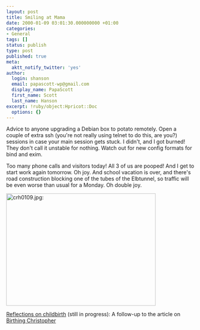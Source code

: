 ```yaml
---
layout: post
title: Smiling at Mama
date: 2000-01-09 03:01:30.000000000 +01:00
categories:
- General
tags: []
status: publish
type: post
published: true
meta:
  aktt_notify_twitter: 'yes'
author:
  login: shanson
  email: papascott-wp@gmail.com
  display_name: PapaScott
  first_name: Scott
  last_name: Hanson
excerpt: !ruby/object:Hpricot::Doc
  options: {}
---
```

<p>Advice to anyone upgrading a Debian box to potato remotely. Open a couple of extra ssh (you're not really using telnet to do this, are you?) sessions in case your main session gets stuck. I didn't, and I got burned! They don't call it unstable for nothing. Watch out for new config formats for bind and exim. </p>
<p>Too many phone calls and visitors today! All 3 of us are pooped! And I get to start work again tomorrow. Oh joy. And school vacation is over, and there's road construction blocking one of the tubes of the Elbtunnel, so traffic will be even worse than usual for a Monday. Oh double joy.</p>
<p><img src="http://www.papascott.de/wordpress/wp-content/uploads/2000/01/crh0109.jpg" height="300" width="400" border="0" alt="crh0109.jpg: " /></p>
<p><a href="http://shanson.editthispage.com/stories/storyReader$74">Reflections on childbirth</a> (still in progress): A follow-up to the article on <a href="http://shanson.editthispage.com/stories/storyReader$50">Birthing Christopher</a></p>

